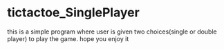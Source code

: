 # tictactoe_SinglePlayer
this is a simple program where user is given two choices(single or double player) to play the game.
hope you enjoy it
